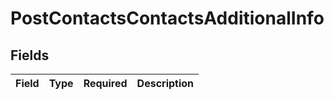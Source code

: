 # PostContactsContactsAdditionalInfo


## Fields

| Field       | Type        | Required    | Description |
| ----------- | ----------- | ----------- | ----------- |